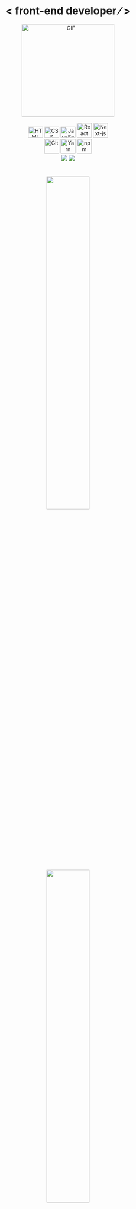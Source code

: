 <div align="center">
  <h1>	&lt; front-end	developer &frasl;	&gt; </h1>
 </div>
 <div align="center">
 <img align="center" alt="GIF" height="250" width="250" src="https://media1.giphy.com/media/UZQCbV4OW1mXdHJNPS/giphy.gif?cid=790b7611098a9114cfb54f5813c86173b337ae4624fccc92&rid=giphy.gif&ct=g"
 </div>
<div style="display: inline_block"><br>
  <img  alt="HTML" height="30" width="40" src="https://cdn.jsdelivr.net/gh/devicons/devicon/icons/html5/html5-original.svg" /> 
  <img  alt="CSS" height="30" width="40" src="https://cdn.jsdelivr.net/gh/devicons/devicon/icons/css3/css3-original.svg" />
  <img  alt="JavaScript" height="30" width="40" src="https://cdn.jsdelivr.net/gh/devicons/devicon/icons/javascript/javascript-original.svg" />
  <img  alt="React" height="40" width="40" src="https://img.icons8.com/color/344/react-native.png" />
   <img  alt="Next-js" height="40" width="40" src="https://camo.githubusercontent.com/b98f6eeef1cfba62b9bd1e3b7dc0145959f989789fbc0c98071a437a18c32715/68747470733a2f2f63646e2e6a7364656c6976722e6e65742f67682f64657669636f6e732f64657669636f6e2f69636f6e732f6e6578746a732f6e6578746a732d6f726967696e616c2d776f72646d61726b2e737667" />
   
   
   <div>
   <img  alt="Git" height="40" width="40" src="https://camo.githubusercontent.com/dc9e7e657b4cd5ba7d819d1a9ce61434bd0ddbb94287d7476b186bd783b62279/68747470733a2f2f63646e2e6a7364656c6976722e6e65742f67682f64657669636f6e732f64657669636f6e2f69636f6e732f6769742f6769742d6f726967696e616c2e737667" />
   <img  alt="Yarn" height="40" width="40" src="https://camo.githubusercontent.com/48c9b2462251996a559a073c2b6753ab90c2144cf5345080024a15cb5d9ae5b5/68747470733a2f2f63646e2e6a7364656c6976722e6e65742f67682f64657669636f6e732f64657669636f6e2f69636f6e732f7961726e2f7961726e2d6f726967696e616c2e737667" />
   <img  alt="npm" height="40" width="40" src="https://camo.githubusercontent.com/adb5a4ad9ef6595b2588c371f02296da3cb3533f4a7387a19f0818501e75f2ea/68747470733a2f2f63646e2e6a7364656c6976722e6e65742f67682f64657669636f6e732f64657669636f6e2f69636f6e732f6e706d2f6e706d2d6f726967696e616c2d776f72646d61726b2e737667" />
   </div>
   

  <div align="center"> 
  <a href = "mailto:cecicaporale16@gmail.com"><img src="https://img.shields.io/badge/-Gmail-%23333?style=for-the-badge&logo=gmail&logoColor=white" target="_blank"></a>
  <a href="https://www.linkedin.com/in/mariaceciliacaporale" target="_blank"><img src="https://img.shields.io/badge/-LinkedIn-%230077B5?style=for-the-badge&logo=linkedin&logoColor=white" target="_blank"></a> 
 
 #
  
<div align="center">
  <a href="https://github.com/ceciliacaporale">
  <img height="48%" src="https://github-readme-stats.vercel.app/api?username=ceciliacaporale&show_icons=true&theme=slateorange&include_all_commits=true&count_private=true"/> <br>
  <img width="48%" src="https://github-readme-stats.vercel.app/api/top-langs/?username=ceciliacaporale&layout=compact&langs_count=7&theme=slateorange"/>
</div>

  
##
  

 
 
    
   
